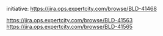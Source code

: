 initiative: https://jira.ops.expertcity.com/browse/BLD-41468

https://jira.ops.expertcity.com/browse/BLD-41563
https://jira.ops.expertcity.com/browse/BLD-41565


